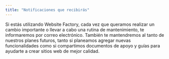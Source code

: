 ```yaml
---
title: "Notificaciones que recibirás"
---
```


Si estás utilizando Website Factory, cada vez que queramos realizar un 
cambio importante o llevar a cabo una rutina de mantenimiento, te informaremos 
por correo electrónico. También te mantendremos al tanto de nuestros planes 
futuros, tanto si planeamos agregar nuevas funcionalidades como si compartimos 
documentos de apoyo y guías para ayudarte a crear sitios web de mejor calidad.
